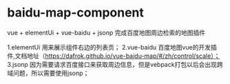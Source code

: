 # baidu-map-component
vue + elementUi + vue-baidu + jsonp 完成百度地图周边检索的地图插件

1.elementUi 用来展示组件右边的列表页；
2.vue-baidu 百度地图vue的开发插件,文档地址（https://dafrok.github.io/vue-baidu-map/#/zh/control/scale）； 
3.jsonp 因为需要请求百度接口来获取周边信息，但是vebpack打包以后会出现跨域问题，所以需要使用jsonp；

